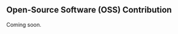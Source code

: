 ## Open-Source Software (OSS) Contribution

Coming soon.

<!--

These articles will help you learn more about open-source contributions.

* [First Timers Only](https://www.firsttimersonly.com/)

* [GitHub’s Guide to Open Source](https://www.github.com/open-source)

* [What Motivates a Developer to Contribute to Open-Source Software?](https://clearcode.cc/blog/why-developers-contribute-open-source-software/)

* Review: [List of Beginner-Friendly Projects](https://github.com/search?q=label%3Agood-first-issue+archived%3Afalse) _(select your language of choice, also search for label:first-timers-only)_

* Review: [Call for Code: Open Source for Good](https://callforcode.org/) _(follow the “Get started” button)_


`Things I'd like to know more about:`
